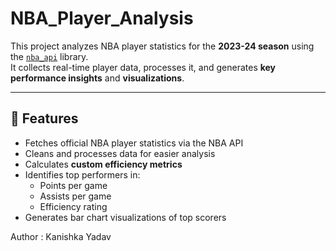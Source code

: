 # NBA_Player_Analysis

This project analyzes NBA player statistics for the **2023-24 season** using the [`nba_api`](https://github.com/swar/nba_api) library.  
It collects real-time player data, processes it, and generates **key performance insights** and **visualizations**.

---

## 📌 Features
- Fetches official NBA player statistics via the NBA API
- Cleans and processes data for easier analysis
- Calculates **custom efficiency metrics**
- Identifies top performers in:
  - Points per game
  - Assists per game
  - Efficiency rating
- Generates bar chart visualizations of top scorers


Author : Kanishka Yadav
